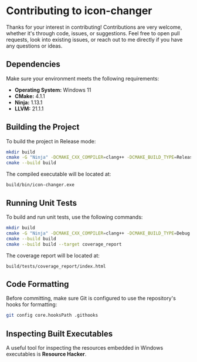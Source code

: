 # Contributing to icon-changer

Thanks for your interest in contributing! Contributions are very welcome, whether it's through code, issues, or suggestions. Feel free to open pull requests, look into existing issues, or reach out to me directly if you have any questions or ideas.

## Dependencies

Make sure your environment meets the following requirements:

- **Operating System:** Windows 11
- **CMake:** 4.1.1
- **Ninja:** 1.13.1
- **LLVM:** 21.1.1

## Building the Project

To build the project in Release mode:

```sh
mkdir build
cmake -G "Ninja" -DCMAKE_CXX_COMPILER=clang++ -DCMAKE_BUILD_TYPE=Release -S . -B build
cmake --build build
```

The compiled executable will be located at:

```
build/bin/icon-changer.exe
```

## Running Unit Tests

To build and run unit tests, use the following commands:

```sh
mkdir build
cmake -G "Ninja" -DCMAKE_CXX_COMPILER=clang++ -DCMAKE_BUILD_TYPE=Debug -DBUILD_TESTS=ON -S . -B build
cmake --build build
cmake --build build --target coverage_report
```

The coverage report will be located at:

```
build/tests/coverage_report/index.html
```

## Code Formatting

Before committing, make sure Git is configured to use the repository's hooks for formatting:

```sh
git config core.hooksPath .githooks
```

## Inspecting Built Executables

A useful tool for inspecting the resources embedded in Windows executables is **Resource Hacker**.
